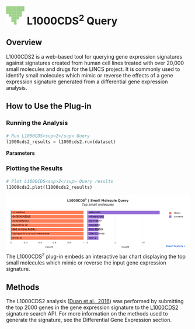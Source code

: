 <img src="img/l1000cds2-icon.png" width="50px"> L1000CDS<sup>2</sup> Query
================

Overview
----------------
L1000CDS2 is a web-based tool for querying gene expression signatures against signatures created from human cell lines treated with over 20,000 small molecules and drugs for the LINCS project. It is commonly used to identify small molecules which mimic or reverse the effects of a gene expression signature generated from a differential gene expression analysis.

How to Use the Plug-in
----------------
### Running the Analysis
```python
# Run L1000CDS<sup>2</sup> Query
l1000cds2_results = l1000cds2.run(dataset)
```

**Parameters**


### Plotting the Results
```python
# Plot L1000CDS<sup>2</sup> Query results
l1000cds2.plot(l1000cds2_results)
```
<img src="img/l1000cds2-example.png"> 
The L1000CDS<sup>2</sup> plug-in embeds an interactive bar chart displaying the top small molecules which mimic or reverse the input gene expression signature.

Methods
----------------
The L1000CDS2 analysis (<a href='#10.1038/npjsba.2016.15'>Duan et al., 2016</a>) was performed by submitting the top 2000 genes in the gene expression signature to the <a href='http://amp.pharm.mssm.edu/L1000CDS2/#/index' target='_blank'>L1000CDS2</a> signature search API. For more information on the methods used to generate the signature, see the Differential Gene Expression section.